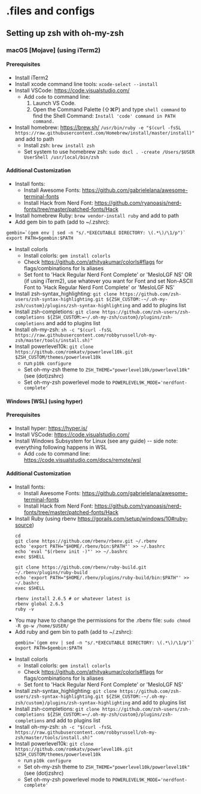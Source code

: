 # .files and configs

## Setting up zsh with oh-my-zsh  

### macOS [Mojave] (using iTerm2)  
#### Prerequisites  
* Install iTerm2  
* Install xcode command line tools: ```xcode-select --install```  
* Install VSCode: https://code.visualstudio.com/  
  * Add ```code``` to command line:  
    1. Launch VS Code.  
    2. Open the Command Palette (⇧⌘P) and type ```shell command``` to find the Shell Command: ```Install 'code' command in PATH command.```  
* Install homebrew: https://brew.sh/ ```/usr/bin/ruby -e "$(curl -fsSL https://raw.githubusercontent.com/Homebrew/install/master/install)"``` and add to path
  * Install zsh: ```brew install zsh```  
  * Set system to use homebrew zsh: ```sudo dscl . -create /Users/$USER UserShell /usr/local/bin/zsh```  
#### Additional Customization  
* Install fonts:  
  * Install Awesome Fonts: https://github.com/gabrielelana/awesome-terminal-fonts
  * Install Hack from Nerd Font: https://github.com/ryanoasis/nerd-fonts/tree/master/patched-fonts/Hack
* Install homebrew Ruby: ```brew vendor-install ruby``` and add to path  
* Add gem bin to path (add to ~/.zshrc): 
```
gembin=`(gem env | sed -n "s/.*EXECUTABLE DIRECTORY: \(.*\)/\1/p")`
export PATH=$gembin:$PATH
```
* Install colorls  
  * Install colorls: ```gem install colorls```  
  * Check https://github.com/athityakumar/colorls#flags for flags/combinations for ls aliases
  * Set font to 'Hack Regular Nerd Font Complete' or 'MesloLGF NS' 
  OR  
  (if using iTerm2), use whatever you want for Font and set Non-ASCII Font to 'Hack Regular Nerd Font Complete' or 'MesloLGF NS'
* Install zsh-syntax_highlighting: ```git clone https://github.com/zsh-users/zsh-syntax-highlighting.git ${ZSH_CUSTOM:-~/.oh-my-zsh/custom}/plugins/zsh-syntax-highlighting``` and add to plugins list
* Install zsh-completions: ```git clone https://github.com/zsh-users/zsh-completions ${ZSH_CUSTOM:=~/.oh-my-zsh/custom}/plugins/zsh-completions``` and add to plugins list
* Install oh-my-zsh: ```sh -c "$(curl -fsSL https://raw.githubusercontent.com/robbyrussell/oh-my-zsh/master/tools/install.sh)"```
* Install powerlevel10k: ```git clone https://github.com/romkatv/powerlevel10k.git $ZSH_CUSTOM/themes/powerlevel10k```
  * run ```p10k configure```
  * Set oh-my-zsh theme to ```ZSH_THEME="powerlevel10k/powerlevel10k"``` (see (dot)zshrc)  
  * Set oh-my-zsh powerlevel mode to ```POWERLEVEL9K_MODE='nerdfont-complete'```
  
#### Windows [WSL] (using hyper)
#### Prerequisites  
* Install hyper: https://hyper.is/  
* Install VSCode: https://code.visualstudio.com/  
* Install Windows Subsystem for Linux (see any guide) -- side note: everything following happens in WSL
  * Add ```code``` to command line: https://code.visualstudio.com/docs/remote/wsl  
#### Additional Customization  
* Install fonts:  
  * Install Awesome Fonts: https://github.com/gabrielelana/awesome-terminal-fonts
  * Install Hack from Nerd Font: https://github.com/ryanoasis/nerd-fonts/tree/master/patched-fonts/Hack
* Install Ruby (using rbenv https://gorails.com/setup/windows/10#ruby-source)
  ```
  cd
  git clone https://github.com/rbenv/rbenv.git ~/.rbenv
  echo 'export PATH="$HOME/.rbenv/bin:$PATH"' >> ~/.bashrc
  echo 'eval "$(rbenv init -)"' >> ~/.bashrc
  exec $SHELL
  
  git clone https://github.com/rbenv/ruby-build.git ~/.rbenv/plugins/ruby-build
  echo 'export PATH="$HOME/.rbenv/plugins/ruby-build/bin:$PATH"' >> ~/.bashrc
  exec $SHELL
  
  rbenv install 2.6.5 # or whatever latest is
  rbenv global 2.6.5
  ruby -v
  ```
* You may have to change the permissions for the .rbenv file: ```sudo chmod -R go-w /home/$USER/```
* Add ruby and gem bin to path (add to ~/.zshrc): 
  ```
  gembin=`(gem env | sed -n "s/.*EXECUTABLE DIRECTORY: \(.*\)/\1/p")`
  export PATH=$gembin:$PATH
  ```
* Install colorls  
  * Install colorls: ```gem install colorls```  
  * Check https://github.com/athityakumar/colorls#flags for flags/combinations for ls aliases
  * Set font to 'Hack Regular Nerd Font Complete' or 'MesloLGF NS' 
* Install zsh-syntax_highlighting: ```git clone https://github.com/zsh-users/zsh-syntax-highlighting.git ${ZSH_CUSTOM:-~/.oh-my-zsh/custom}/plugins/zsh-syntax-highlighting``` and add to plugins list
* Install zsh-completions: ```git clone https://github.com/zsh-users/zsh-completions ${ZSH_CUSTOM:=~/.oh-my-zsh/custom}/plugins/zsh-completions``` and add to plugins list
* Install oh-my-zsh: ```sh -c "$(curl -fsSL https://raw.githubusercontent.com/robbyrussell/oh-my-zsh/master/tools/install.sh)"```
* Install powerlevel10k: ```git clone https://github.com/romkatv/powerlevel10k.git $ZSH_CUSTOM/themes/powerlevel10k```
  * run ```p10k configure```
  * Set oh-my-zsh theme to ```ZSH_THEME="powerlevel10k/powerlevel10k"``` (see (dot)zshrc)  
  * Set oh-my-zsh powerlevel mode to ```POWERLEVEL9K_MODE='nerdfont-complete'```
